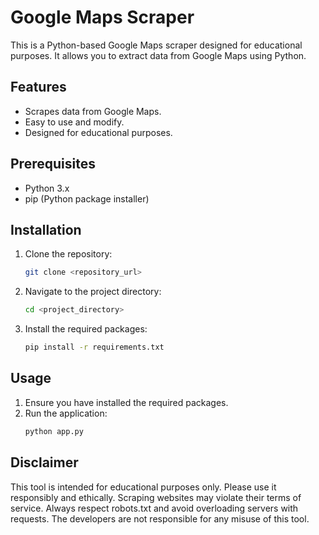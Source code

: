# Google Maps Scraper

This is a Python-based Google Maps scraper designed for educational purposes. It allows you to extract data from Google Maps using Python.

## Features

*   Scrapes data from Google Maps.
*   Easy to use and modify.
*   Designed for educational purposes.

## Prerequisites

*   Python 3.x
*   pip (Python package installer)

## Installation

1.  Clone the repository:
    ```bash
    git clone <repository_url>
    ```
2.  Navigate to the project directory:
    ```bash
    cd <project_directory>
    ```
3.  Install the required packages:
    ```bash
    pip install -r requirements.txt
    ```

## Usage

1.  Ensure you have installed the required packages.
2.  Run the application:
    ```bash
    python app.py
    ```

## Disclaimer

This tool is intended for educational purposes only. Please use it responsibly and ethically. Scraping websites may violate their terms of service. Always respect robots.txt and avoid overloading servers with requests. The developers are not responsible for any misuse of this tool.
